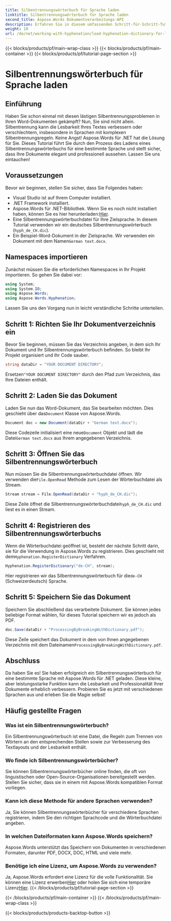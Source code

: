 ```yaml
---
title: Silbentrennungswörterbuch für Sprache laden
linktitle: Silbentrennungswörterbuch für Sprache laden
second_title: Aspose.Words Dokumentverarbeitungs-API
description: Erfahren Sie in diesem umfassenden Schritt-für-Schritt-Tutorial, wie Sie mit Aspose.Words für .NET ein Silbentrennungswörterbuch für jede Sprache laden.
weight: 10
url: /de/net/working-with-hyphenation/load-hyphenation-dictionary-for-language/
---
```


{{< blocks/products/pf/main-wrap-class >}}
{{< blocks/products/pf/main-container >}}
{{< blocks/products/pf/tutorial-page-section >}}

# Silbentrennungswörterbuch für Sprache laden

## Einführung

Haben Sie schon einmal mit diesen lästigen Silbentrennungsproblemen in Ihren Word-Dokumenten gekämpft? Nun, Sie sind nicht allein. Silbentrennung kann die Lesbarkeit Ihres Textes verbessern oder verschlechtern, insbesondere in Sprachen mit komplexen Silbentrennungsregeln. Keine Angst! Aspose.Words für .NET hat die Lösung für Sie. Dieses Tutorial führt Sie durch den Prozess des Ladens eines Silbentrennungswörterbuchs für eine bestimmte Sprache und stellt sicher, dass Ihre Dokumente elegant und professionell aussehen. Lassen Sie uns eintauchen!

## Voraussetzungen

Bevor wir beginnen, stellen Sie sicher, dass Sie Folgendes haben:

- Visual Studio ist auf Ihrem Computer installiert.
- .NET Framework installiert.
-  Aspose.Words für .NET-Bibliothek. Wenn Sie es noch nicht installiert haben, können Sie es hier herunterladen:[Hier](https://releases.aspose.com/words/net/).
- Eine Silbentrennungswörterbuchdatei für Ihre Zielsprache. In diesem Tutorial verwenden wir ein deutsches Silbentrennungswörterbuch (`hyph_de_CH.dic`).
- Ein Beispiel-Word-Dokument in der Zielsprache. Wir verwenden ein Dokument mit dem Namen`German text.docx`.

## Namespaces importieren

Zunächst müssen Sie die erforderlichen Namespaces in Ihr Projekt importieren. So gehen Sie dabei vor:

```csharp
using System;
using System.IO;
using Aspose.Words;
using Aspose.Words.Hyphenation;
```

Lassen Sie uns den Vorgang nun in leicht verständliche Schritte unterteilen.

## Schritt 1: Richten Sie Ihr Dokumentverzeichnis ein

Bevor Sie beginnen, müssen Sie das Verzeichnis angeben, in dem sich Ihr Dokument und Ihr Silbentrennungswörterbuch befinden. So bleibt Ihr Projekt organisiert und Ihr Code sauber.

```csharp
string dataDir = "YOUR DOCUMENT DIRECTORY";
```

 Ersetzen`"YOUR DOCUMENT DIRECTORY"` durch den Pfad zum Verzeichnis, das Ihre Dateien enthält.

## Schritt 2: Laden Sie das Dokument

 Laden Sie nun das Word-Dokument, das Sie bearbeiten möchten. Dies geschieht über das`Document` Klasse von Aspose.Words.

```csharp
Document doc = new Document(dataDir + "German text.docx");
```

 Diese Codezeile initialisiert eine neue`Document` Objekt und lädt die Datei`German text.docx` aus Ihrem angegebenen Verzeichnis.

## Schritt 3: Öffnen Sie das Silbentrennungswörterbuch

 Nun müssen Sie die Silbentrennungswörterbuchdatei öffnen. Wir verwenden die`File.OpenRead` Methode zum Lesen der Wörterbuchdatei als Stream.

```csharp
Stream stream = File.OpenRead(dataDir + "hyph_de_CH.dic");
```

 Diese Zeile öffnet die Silbentrennungswörterbuchdatei`hyph_de_CH.dic` und liest es in einen Stream.

## Schritt 4: Registrieren des Silbentrennungswörterbuchs

 Wenn die Wörterbuchdatei geöffnet ist, besteht der nächste Schritt darin, sie für die Verwendung in Aspose.Words zu registrieren. Dies geschieht mit dem`Hyphenation.RegisterDictionary` Verfahren.

```csharp
Hyphenation.RegisterDictionary("de-CH", stream);
```

Hier registrieren wir das Silbentrennungswörterbuch für die`de-CH` (Schweizerdeutsch) Sprache.

## Schritt 5: Speichern Sie das Dokument

Speichern Sie abschließend das verarbeitete Dokument. Sie können jedes beliebige Format wählen, für dieses Tutorial speichern wir es jedoch als PDF.

```csharp
doc.Save(dataDir + "ProcessingByBreakingWithDictionary.pdf");
```

 Diese Zeile speichert das Dokument in dem von Ihnen angegebenen Verzeichnis mit dem Dateinamen`ProcessingByBreakingWithDictionary.pdf`.

## Abschluss

Da haben Sie es! Sie haben erfolgreich ein Silbentrennungswörterbuch für eine bestimmte Sprache mit Aspose.Words für .NET geladen. Diese kleine, aber leistungsstarke Funktion kann die Lesbarkeit und Professionalität Ihrer Dokumente erheblich verbessern. Probieren Sie es jetzt mit verschiedenen Sprachen aus und erleben Sie die Magie selbst!

## Häufig gestellte Fragen

### Was ist ein Silbentrennungswörterbuch?

Ein Silbentrennungswörterbuch ist eine Datei, die Regeln zum Trennen von Wörtern an den entsprechenden Stellen sowie zur Verbesserung des Textlayouts und der Lesbarkeit enthält.

### Wo finde ich Silbentrennungswörterbücher?

Sie können Silbentrennungswörterbücher online finden, die oft von linguistischen oder Open-Source-Organisationen bereitgestellt werden. Stellen Sie sicher, dass sie in einem mit Aspose.Words kompatiblen Format vorliegen.

### Kann ich diese Methode für andere Sprachen verwenden?

Ja, Sie können Silbentrennungswörterbücher für verschiedene Sprachen registrieren, indem Sie den richtigen Sprachcode und die Wörterbuchdatei angeben.

### In welchen Dateiformaten kann Aspose.Words speichern?

Aspose.Words unterstützt das Speichern von Dokumenten in verschiedenen Formaten, darunter PDF, DOCX, DOC, HTML und viele mehr.

### Benötige ich eine Lizenz, um Aspose.Words zu verwenden?

 Ja, Aspose.Words erfordert eine Lizenz für die volle Funktionalität. Sie können eine Lizenz erwerben[Hier](https://purchase.aspose.com/buy) oder holen Sie sich eine temporäre Lizenz[Hier](https://purchase.aspose.com/temporary-license/).
{{< /blocks/products/pf/tutorial-page-section >}}

{{< /blocks/products/pf/main-container >}}
{{< /blocks/products/pf/main-wrap-class >}}

{{< blocks/products/products-backtop-button >}}
